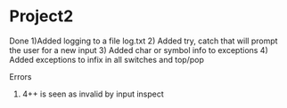 # Project2

Done
1)Added logging to a file log.txt
2) Added try, catch that will prompt the user for a new input
3) Added char or symbol info to exceptions
4) Added exceptions to infix in all switches and top/pop

Errors
1) 4++ is seen as invalid by input inspect
